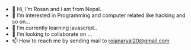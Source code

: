 - 👋 Hi, I’m Rosan and i am from Nepal.
- 👀 I’m interested in Programming and computer related like hacking and so on...
- 🌱 I’m currently learning javascript..
- 💞️ I’m looking to collaborate on ...
- 📫 How to reach me by sending mail to rojanaryal20@gmail.com

<!---
Rosan4029/Rosan4029 is a ✨ special ✨ repository because its `README.md` (this file) appears on your GitHub profile.
You can click the Preview link to take a look at your changes.
--->
